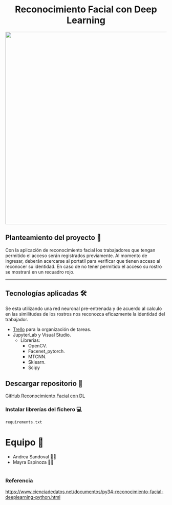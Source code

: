 <h1 align ="center"> Reconocimiento Facial con Deep Learning </h1>

<p align = "center">
	 <img src="https://user-images.githubusercontent.com/74676901/217028852-2a583257-c2a2-4468-9824-c28989999152.png" height=”600”       width=600” style= "text-align: center"> 
   
</p>

## Planteamiento del proyecto 🔮
Con la aplicación de reconocimiento facial los trabajadores que tengan permitido el acceso serán registrados previamente. Al momento de ingresar, deberán acercarse al portatil para verificar que tienen acceso al reconocer su identidad. 
En caso de no tener permitido el acceso su rostro se mostrará en un recuadro rojo.
___


## Tecnologías aplicadas 🛠

Se esta utilizando una red neuronal pre-entrenada y de acuerdo al calculo en las similitudes de los rostros nos reconozca eficazmente la identidad del trabajador. 

- [Trello](https://trello.com/b/OQrPgkqi/frequipo5) para la organización de tareas.
- JupyterLab y Visual Studio.
    - Librerías:
        - OpenCV.
        - Facenet_pytorch.
        - MTCNN.
        - Sklearn.
        - Scipy

## Descargar repositorio 📲
[GitHub Reconocimiento Facial con DL](https://github.com/Factoria-F5-AI-Bootcamp-1-Edicion/EQUIPO_5_RF)

### Instalar librerías del fichero 💻
`requirements.txt`


#
# Equipo 🤖
- Andrea Sandoval 👩‍💻
- Mayra Espinoza 👩‍💻
#


### Referencia 

https://www.cienciadedatos.net/documentos/py34-reconocimiento-facial-deeplearning-python.html